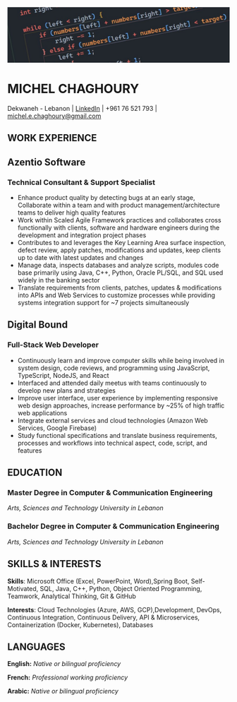 ![](https://github.com/MichelEChaghoury/MichelEChaghoury/blob/main/BG.jfif)
# MICHEL CHAGHOURY

Dekwaneh - Lebanon | [LinkedIn](https://www.linkedin.com/in/mchaghoury/) | +961 76 521 793 | [michel.e.chaghoury@gmail.com](mailto:michel.e.chaghoury@gmail.com)

## WORK EXPERIENCE

## Azentio Software

### Technical Consultant & Support Specialist

- Enhance product quality by detecting bugs at an early stage, Collaborate within a team and with product management/architecture teams to deliver high quality features
- Work within Scaled Agile Framework practices and collaborates cross functionally with clients, software and hardware engineers during the development and integration project phases
- Contributes to and leverages the Key Learning Area surface inspection, defect review, apply patches, modifications and updates, keep clients up to date with latest updates and changes
- Manage data, inspects databases and analyze scripts, modules code base primarily using Java, C++, Python, Oracle PL/SQL, and SQL used widely in the banking sector
- Translate requirements from clients, patches, updates & modifications into APIs and Web Services to customize processes while providing systems integration support for ~7 projects simultaneously

## Digital Bound

### Full-Stack Web Developer

- Continuously learn and improve computer skills while being involved in system design, code reviews, and programming using JavaScript, TypeScript, NodeJS, and React
- Interfaced and attended daily meetus with teams continuously to develop new plans and strategies
- Improve user interface, user experience by implementing responsive web design approaches, increase performance by ~25% of high traffic web applications
- Integrate external services and cloud technologies (Amazon Web Services, Google Firebase)
- Study functional specifications and translate business requirements, processes and workflows into technical aspect, code, script, and features

## EDUCATION

### Master Degree in Computer & Communication Engineering
_Arts, Sciences and Technology University in Lebanon_

### Bachelor Degree in Computer & Communication Engineering
_Arts, Sciences and Technology University in Lebanon_

## SKILLS & INTERESTS

**Skills**: Microsoft Office (Excel, PowerPoint, Word),Spring Boot, Self-Motivated, SQL, Java, C++,
Python, Object Oriented Programming, Teamwork, Analytical Thinking, Git & GitHub

**Interests**: Cloud Technologies (Azure, AWS, GCP),Development, DevOps, Continuous Integration,
Continuous Delivery, API & Microservices, Containerization (Docker, Kubernetes), Databases

## LANGUAGES

**English:** _Native or bilingual proficiency_

**French:** _Professional working proficiency_

**Arabic:** _Native or bilingual proficiency_
